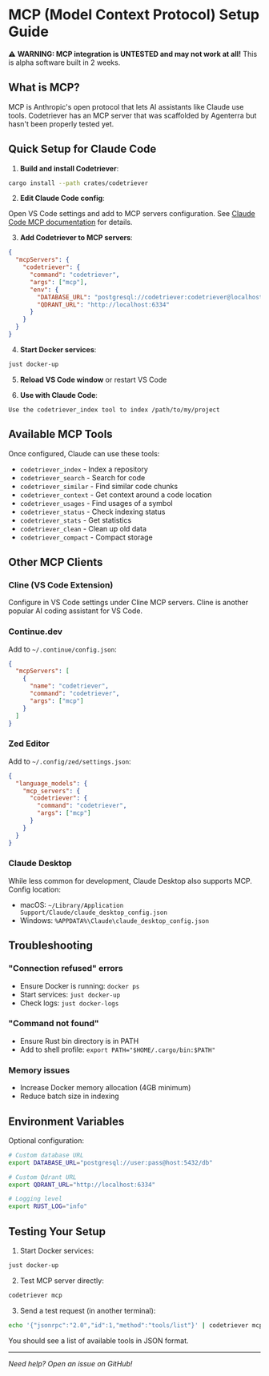 # MCP (Model Context Protocol) Setup Guide

⚠️ **WARNING: MCP integration is UNTESTED and may not work at all!** This is alpha software built in 2 weeks.

## What is MCP?

MCP is Anthropic's open protocol that lets AI assistants like Claude use tools. Codetriever has an MCP server that was scaffolded by Agenterra but hasn't been properly tested yet.

## Quick Setup for Claude Code

1. **Build and install Codetriever**:
```bash
cargo install --path crates/codetriever
```

2. **Edit Claude Code config**:

Open VS Code settings and add to MCP servers configuration. See [Claude Code MCP documentation](https://docs.claude.com/en/docs/claude-code/mcp) for details.

3. **Add Codetriever to MCP servers**:
```json
{
  "mcpServers": {
    "codetriever": {
      "command": "codetriever",
      "args": ["mcp"],
      "env": {
        "DATABASE_URL": "postgresql://codetriever:codetriever@localhost:5432/codetriever",
        "QDRANT_URL": "http://localhost:6334"
      }
    }
  }
}
```

4. **Start Docker services**:
```bash
just docker-up
```

5. **Reload VS Code window** or restart VS Code

6. **Use with Claude Code**:
```
Use the codetriever_index tool to index /path/to/my/project
```

## Available MCP Tools

Once configured, Claude can use these tools:

- `codetriever_index` - Index a repository
- `codetriever_search` - Search for code
- `codetriever_similar` - Find similar code chunks
- `codetriever_context` - Get context around a code location
- `codetriever_usages` - Find usages of a symbol
- `codetriever_status` - Check indexing status
- `codetriever_stats` - Get statistics
- `codetriever_clean` - Clean up old data
- `codetriever_compact` - Compact storage

## Other MCP Clients

### Cline (VS Code Extension)
Configure in VS Code settings under Cline MCP servers. Cline is another popular AI coding assistant for VS Code.

### Continue.dev
Add to `~/.continue/config.json`:
```json
{
  "mcpServers": [
    {
      "name": "codetriever",
      "command": "codetriever",
      "args": ["mcp"]
    }
  ]
}
```

### Zed Editor
Add to `~/.config/zed/settings.json`:
```json
{
  "language_models": {
    "mcp_servers": {
      "codetriever": {
        "command": "codetriever",
        "args": ["mcp"]
      }
    }
  }
}
```

### Claude Desktop
While less common for development, Claude Desktop also supports MCP. Config location:
- macOS: `~/Library/Application Support/Claude/claude_desktop_config.json`
- Windows: `%APPDATA%\Claude\claude_desktop_config.json`

## Troubleshooting

### "Connection refused" errors
- Ensure Docker is running: `docker ps`
- Start services: `just docker-up`
- Check logs: `just docker-logs`

### "Command not found"
- Ensure Rust bin directory is in PATH
- Add to shell profile: `export PATH="$HOME/.cargo/bin:$PATH"`

### Memory issues
- Increase Docker memory allocation (4GB minimum)
- Reduce batch size in indexing

## Environment Variables

Optional configuration:
```bash
# Custom database URL
export DATABASE_URL="postgresql://user:pass@host:5432/db"

# Custom Qdrant URL
export QDRANT_URL="http://localhost:6334"

# Logging level
export RUST_LOG="info"
```

## Testing Your Setup

1. Start Docker services:
```bash
just docker-up
```

2. Test MCP server directly:
```bash
codetriever mcp
```

3. Send a test request (in another terminal):
```bash
echo '{"jsonrpc":"2.0","id":1,"method":"tools/list"}' | codetriever mcp
```

You should see a list of available tools in JSON format.

---

*Need help? Open an issue on GitHub!*